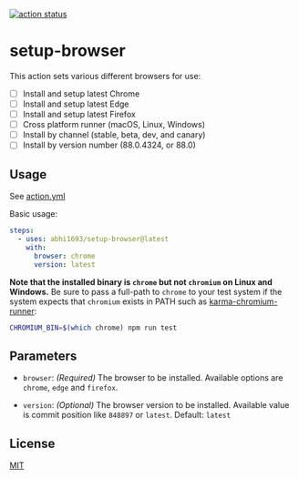 <p>
  <a href="https://github.com/abhi1693/setup-browser/actions"><img alt="action status" src="https://github.com/abhi1693/setup-browser/workflows/build-test/badge.svg"></a>
</p>

# setup-browser

This action sets various different browsers for use:

- [ ] Install and setup latest Chrome
- [ ] Install and setup latest Edge
- [ ] Install and setup latest Firefox
- [ ] Cross platform runner (macOS, Linux, Windows)
- [ ] Install by channel (stable, beta, dev, and canary)
- [ ] Install by version number (88.0.4324, or 88.0)

## Usage

See [action.yml](action.yml)

Basic usage:

```yaml
steps:
  - uses: abhi1693/setup-browser@latest
    with:
      browser: chrome
      version: latest
```

**Note that the installed binary is `chrome` but not `chromium` on Linux and
Windows.** Be sure to pass a full-path to `chrome` to your test system if the
system expects that `chromium` exists in PATH such as [karma-chromium-runner][]:

[karma-chromium-runner]: https://github.com/karma-runner/karma-chrome-launcher

```sh
CHROMIUM_BIN=$(which chrome) npm run test
```

## Parameters

- `browser`:
  *(Required)* The browser to be installed.  Available options are `chrome`, `edge` and `firefox`.
  
- `version`:
  *(Optional)* The browser version to be installed.  Available value is commit position like `848897` or `latest`.
  Default: `latest`

## License

[MIT](LICENSE)